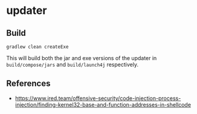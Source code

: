 # updater

## Build

```
gradlew clean createExe
```

This will build both the jar and exe versions of the updater in `build/compose/jars` and `build/launch4j` respectively.

## References

- https://www.ired.team/offensive-security/code-injection-process-injection/finding-kernel32-base-and-function-addresses-in-shellcode
